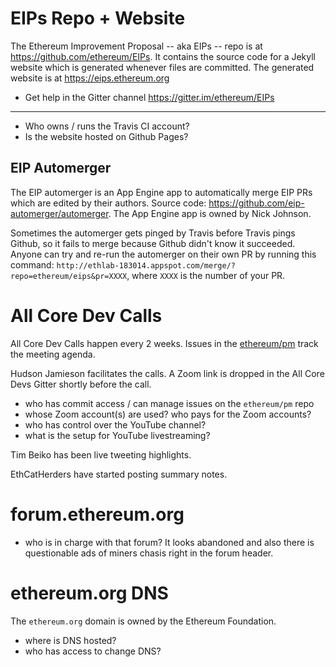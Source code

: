 <!-- TITLE: Infrastructure -->
<!-- SUBTITLE: A list of Ethereum community infrastructure, how it works, and who maintains it -->

# EIPs Repo + Website
The Ethereum Improvement Proposal -- aka EIPs -- repo is at https://github.com/ethereum/EIPs. It contains the source code for a Jekyll website which is generated whenever files are committed. The generated website is at https://eips.ethereum.org

* Get help in the Gitter channel https://gitter.im/ethereum/EIPs

---

- Who owns / runs the Travis CI account?
- Is the website hosted on Github Pages?

## EIP Automerger

The EIP automerger is an App Engine app to automatically merge EIP PRs which are edited by their authors. Source code: https://github.com/eip-automerger/automerger. The App Engine app is owned by Nick Johnson.

Sometimes the automerger gets pinged by Travis before Travis pings Github, so it fails to merge because Github didn't know it succeeded. Anyone can try and re-run the automerger on their own PR by running this command: `http://ethlab-183014.appspot.com/merge/?repo=ethereum/eips&pr=XXXX`, where `XXXX` is the number of your PR.

# All Core Dev Calls
All Core Dev Calls happen every 2 weeks. Issues in the [ethereum/pm](https://github.com/ethereum/pm) track the meeting agenda. 

Hudson Jamieson facilitates the calls. A Zoom link is dropped in the All Core Devs Gitter shortly before the call.

* who has commit access / can manage issues on the `ethereum/pm` repo
* whose Zoom account(s) are used? who pays for the Zoom accounts?
* who has control over the YouTube channel?
* what is the setup for YouTube livestreaming?

Tim Beiko has been live tweeting highlights.

EthCatHerders have started posting summary notes. 

# forum.ethereum.org 
* who is in charge with that forum? It looks abandoned and also there is questionable ads of miners chasis right in the forum header. 
# ethereum.org DNS
The `ethereum.org` domain is owned by the Ethereum Foundation.

- where is DNS hosted?
- who has access to change DNS?
